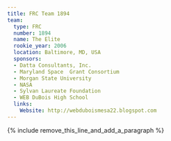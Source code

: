```yaml
---
title: FRC Team 1894
team:
  type: FRC
  number: 1894
  name: The Elite
  rookie_year: 2006
  location: Baltimore, MD, USA
  sponsors:
  - Datta Consultants, Inc.
  - Maryland Space  Grant Consortium
  - Morgan State University
  - NASA
  - Sylvan Laureate Foundation
  - WEB DuBois High School
  links:
    Website: http://webduboismesa22.blogspot.com
---
```


{% include remove_this_line_and_add_a_paragraph %}